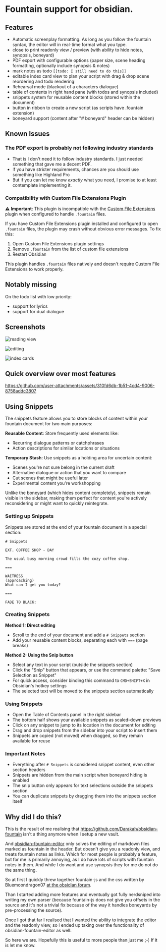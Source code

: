 # Fountain support for obsidian.

## Features

- Automatic screenplay formatting. As long as you follow the fountain syntax, the editor will in real-time format what you type.
- close to print readonly view / preview (with ability to hide notes, synopsis, boneyard)
- PDF export with configurable options (paper size, scene heading formatting, optionally include synopsis & notes)
- mark notes as todo `[[todo: I still need to do this]]`
- editable index card view to plan your script with drag & drop scene reordering and todo rendering
- Rehearsal mode (blackout of a characters dialogue)
- table of contents in right hand pane (with todos and synopsis included)
- snippets system for reusable content blocks (stored within the document)
- button in ribbon to create a new script (as scripts have .fountain extension)
- boneyard support (content after "# boneyard" header can be hidden)

## Known Issues

### The PDF export is probably not following industry standards

- That is I don't need it to follow industry standards. I just needed something that gave me a decent PDF.
- If you have stricter requirements, chances are you should use something like Highland Pro
- But if you can let me know *exactly* what you need, I promise to at least contemplate implementing it.

### Compatibility with Custom File Extensions Plugin

⚠️ **Important**: This plugin is incompatible with the [Custom File Extensions](https://obsidian.md/plugins?search=Custom%20File%20Extensions) plugin when configured to handle `.fountain` files.

If you have Custom File Extensions plugin installed and configured to open `.fountain` files, the plugin may crash without obvious error messages. To fix this:

1. Open Custom File Extensions plugin settings
2. Remove `.fountain` from the list of custom file extensions
3. Restart Obsidian

This plugin handles `.fountain` files natively and doesn't require Custom File Extensions to work properly.

## Notably missing

On the todo list with low priority:

- support for lyrics
- support for dual dialogue

## Screenshots

![reading view](https://github.com/user-attachments/assets/56ddc475-4417-4b7b-b916-669cd3e29dce)

![editing](https://github.com/user-attachments/assets/eae1ec17-5fd6-458e-a936-5182c8e4f0da)

![index cards](https://github.com/user-attachments/assets/0f0a7c3b-f7a6-4ad7-a809-75da6991d103)

## Quick overview over most features

https://github.com/user-attachments/assets/310fd6db-1b51-4cd4-9006-8758addc3807

## Using Snippets

The snippets feature allows you to store blocks of content within your fountain document for two main purposes:

**Reusable Content**: Store frequently used elements like:
- Recurring dialogue patterns or catchphrases
- Action descriptions for similar locations or situations

**Temporary Stash**: Use snippets as a holding area for uncertain content:
- Scenes you're not sure belong in the current draft
- Alternative dialogue or action that you want to compare
- Cut scenes that might be useful later
- Experimental content you're workshopping

Unlike the boneyard (which hides content completely), snippets remain visible in the sidebar, making them perfect for content you're actively reconsidering or might want to quickly reintegrate.

### Setting up Snippets

Snippets are stored at the end of your fountain document in a special section:

```fountain
# Snippets

EXT. COFFEE SHOP - DAY

The usual busy morning crowd fills the cozy coffee shop.

===

WAITRESS
(approaching)
What can I get you today?

===

FADE TO BLACK:
```

### Creating Snippets

**Method 1: Direct editing**
- Scroll to the end of your document and add a `# Snippets` section
- Add your reusable content blocks, separating each with `===` (page breaks)

**Method 2: Using the Snip button**
- Select any text in your script (outside the snippets section)
- Click the "Snip" button that appears, or use the command palette: "Save Selection as Snippet"
- For quick access, consider binding this command to `CMD+SHIFT+X` in Obsidian's hotkey settings
- The selected text will be moved to the snippets section automatically

### Using Snippets

- Open the Table of Contents panel in the right sidebar
- The bottom half shows your available snippets as scaled-down previews
- Click on any snippet to jump to its location in the document for editing
- Drag and drop snippets from the sidebar into your script to insert them
- Snippets are copied (not moved) when dragged, so they remain available for reuse

### Important Notes

- Everything after `# Snippets` is considered snippet content, even other section headers
- Snippets are hidden from the main script when boneyard hiding is enabled
- The snip button only appears for text selections outside the snippets section
- You can duplicate snippets by dragging them into the snippets section itself

## Why did I do this?

This is the result of me realising that https://github.com/Darakah/obsidian-fountain isn't a thing
anymore  when I setup a new vault.

And [obsidian-fountain-editor](https://github.com/chuangcaleb/obsidian-fountain-editor) only solves
the editing of markdown files marked as fountain in the header. But doesn't give you a readonly view,
and treats fountain notes as links.  Which for most people is probably a feature, but for me is
primarily annoying, as I do have lots of scripts with fountain notes in them. And while I do want
and use synopsis they for me do not do the same thing.

So at first I quickly threw together fountain-js and the css written by Bluemoondragon07
[at the obsidian forum](https://forum.obsidian.md/t/pro-screenwriting-snippet-write-screenplays-in-markdown-fountain-plugin-styling-canvas-index-cards-and-well-formatted-export/62477).

Than I started adding more features  and eventually got fully nerdsniped into writing my
own parser (because fountain-js does not give you offsets in the source and it's not
a trivial fix because of the way it handles boneyards by pre-processing the source).

Once I got that far I realised that I wanted the ability to integrate the editor and the
readonly view, so I ended up taking over the functionality of obsidian-fountain-editor
as well.

So here we are. Hopefully this is useful to more people than just me ;-) If it is let me know.
